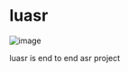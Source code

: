 # luasr
![image](https://user-images.githubusercontent.com/32317033/184304908-66996503-d202-4b08-abc9-6129fdf8a92c.png)

luasr is end to end asr project
